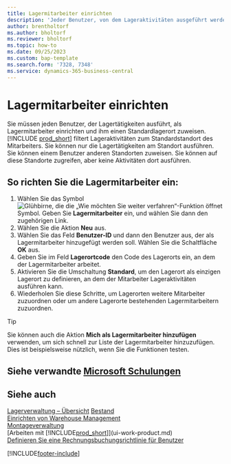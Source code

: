 ```yaml
---
title: Lagermitarbeiter einrichten
description: 'Jeder Benutzer, von dem Lageraktivitäten ausgeführt werden, muss als Lagermitarbeiter eingerichtet und einem Standardlagerort und ggf. mehreren nicht standardmäßigen Lagerorten zugeordnet werden.'
author: brentholtorf
ms.author: bholtorf
ms.reviewer: bholtorf
ms.topic: how-to
ms.date: 09/25/2023
ms.custom: bap-template
ms.search.form: '7328, 7348'
ms.service: dynamics-365-business-central
---
```

# Lagermitarbeiter einrichten

Sie müssen jeden Benutzer, der Lagertätigkeiten ausführt, als Lagermitarbeiter einrichten und ihm einen Standardlagerort zuweisen. [!INCLUDE [prod_short](includes/prod_short.md)] filtert Lageraktivitäten zum Standardstandort des Mitarbeiters. Sie können nur die Lagertätigkeiten am Standort ausführen. Sie können einem Benutzer anderen Standorten zuweisen. Sie können auf diese Standorte zugreifen, aber keine Aktivitäten dort ausführen.

## So richten Sie die Lagermitarbeiter ein:  

1. Wählen Sie das Symbol ![Glühbirne, die die „Wie möchten Sie weiter verfahren“-Funktion öffnet](media/ui-search/search_small.png "Wie möchten Sie weiter verfahren?") Symbol. Geben Sie **Lagermitarbeiter** ein, und wählen Sie dann den zugehörigen Link.  
2. Wählen Sie die Aktion **Neu** aus.  
3. Wählen Sie das Feld **Benutzer-ID** und dann den Benutzer aus, der als Lagermitarbeiter hinzugefügt werden soll. Wählen Sie die Schaltfläche **OK** aus.  
4. Geben Sie im Feld **Lagerortcode** den Code des Lagerorts ein, an dem der Lagermitarbeiter arbeitet.  
5. Aktivieren Sie die Umschaltung **Standard**, um den Lagerort als einzigen Lagerort zu definieren, an dem der Mitarbeiter Lageraktivitäten ausführen kann.  
6. Wiederholen Sie diese Schritte, um Lagerorten weitere Mitarbeiter zuzuordnen oder um andere Lagerorte bestehenden Lagermitarbeitern zuzuordnen.  

> [!TIP]
> Sie können auch die Aktion **Mich als Lagermitarbeiter hinzufügen** verwenden, um sich schnell zur Liste der Lagermitarbeiter hinzuzufügen. Dies ist beispielsweise nützlich, wenn Sie die Funktionen testen.

## Siehe verwandte [Microsoft Schulungen](/training/modules/get-started-warehouse-management/)

## Siehe auch

[Lagerverwaltung – Übersicht](design-details-warehouse-management.md)
[Bestand](inventory-manage-inventory.md)  
[Einrichten von Warehouse Management](warehouse-setup-warehouse.md)  
[Montageverwaltung](assembly-assemble-items.md)  
[Arbeiten mit [!INCLUDE[prod_short](includes/prod_short.md)]](ui-work-product.md)  
[Definieren Sie eine Rechnungsbuchungsrichtlinie für Benutzer](admin-setup-invoice-posting-policy.md)  

[!INCLUDE[footer-include](includes/footer-banner.md)]
